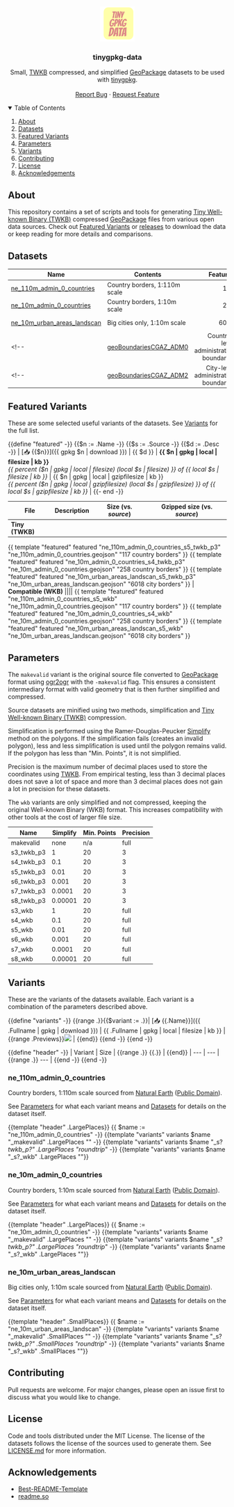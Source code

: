 <!-- HEADER -->
<br />
<p align="center">
  <a href="https://github.com/SmilyOrg/tinygpkg-data">
    <img src="assets/logo.png" alt="Logo" width="80" height="80">
  </a>

  <h3 align="center">tinygpkg-data</h3>

  <p align="center">
    Small, <a href="https://github.com/TWKB/Specification/blob/master/twkb.md">TWKB</a> compressed, and simplified <a href="http://www.geopackage.org/">GeoPackage</a> datasets to be used with <a href="https://github.com/SmilyOrg/tinygpkg/">tinygpkg</a>.
    <br />
    <br />
    <a href="https://github.com/SmilyOrg/tinygpkg-data/issues">Report Bug</a>
    ·
    <a href="https://github.com/SmilyOrg/tinygpkg-data/issues">Request Feature</a>
  </p>
</p>



<!-- TABLE OF CONTENTS -->
<details open="open">
  <summary>Table of Contents</summary>
  <ol>
    <li><a href="#about">About</a></li>
    <li><a href="#datasets">Datasets</a></li>
    <li><a href="#featured-variants">Featured Variants</a></li>
    <li><a href="#parameters">Parameters</a></li>
    <li><a href="#variants">Variants</a></li>
    <li><a href="#contributing">Contributing</a></li>
    <li><a href="#license">License</a></li>
    <li><a href="#acknowledgements">Acknowledgements</a></li>
  </ol>
</details>



## About

This repository contains a set of scripts and tools for generating [Tiny
Well-known Binary (TWKB)] compressed [GeoPackage] files from various open data
sources. Check out [Featured Variants](#featured-variants) or [releases] to
download the data or keep reading for more details and comparisons.

[releases]: https://github.com/SmilyOrg/tinygpkg-data/releases

## Datasets

| Name                          | Contents                                | Features | Source          | License                            |
| ----------------------------- | --------------------------------------- | -------: | --------------- | ---------------------------------- |
| [ne_110m_admin_0_countries]   | Country borders, 1:110m scale           |      177 | [Natural Earth] | [Public Domain][ne-license]        |
| [ne_10m_admin_0_countries]    | Country borders, 1:10m scale            |      258 | [Natural Earth] | [Public Domain][ne-license]        |
| [ne_10m_urban_areas_landscan] | Big cities only, 1:10m scale            |     6018 | [Natural Earth] | [Public Domain][ne-license]        |
<!-- | [geoBoundariesCGAZ_ADM0]      | Country-level administrative boundaries |      200 | [geoBoundaries] | [Attribution required][gb-license] | -->
<!-- | [geoBoundariesCGAZ_ADM2]      | City-level administrative boundaries    |    49689 | [geoBoundaries] | [Attribution required][gb-license] | -->

[ne_110m_admin_0_countries]: #ne_110m_admin_0_countries
[ne_10m_admin_0_countries]: #ne_10m_admin_0_countries
[ne_10m_urban_areas_landscan]: #ne_10m_urban_areas_landscan
[geoBoundariesCGAZ_ADM0]: #geoboundariescgaz_adm0
[geoBoundariesCGAZ_ADM2]: #geoboundariescgaz_adm2

[Natural Earth]: https://www.naturalearthdata.com/
[geoBoundaries]: https://www.geoboundaries.org
[ne-license]: https://www.naturalearthdata.com/about/terms-of-use/
[gb-license]: https://www.geoboundaries.org/index.html#citation

## Featured Variants

These are some selected useful variants of the datasets. See
[Variants](#variants) for the full list.

{{define "featured" -}}
{{$n := .Name -}}
{{$s := .Source -}}
{{$d := .Desc -}}
| [📥&nbsp;{{$n}}]({{ gpkg $n | download }}) | {{ $d }} | **{{ $n | gpkg | local | filesize | kb }}** <br> _{{ percent ($n | gpkg | local | filesize) (local $s | filesize) }} of {{ local $s | filesize | kb }}_ | {{ $n | gpkg | local | gzipfilesize | kb }} <br> _{{ percent ($n | gpkg | local | gzipfilesize) (local $s | gzipfilesize) }} of {{ local $s | gzipfilesize | kb }}_ |
{{- end -}}

| File | Description | Size (vs. _source_) | Gzipped size (vs. _source_) |
| ---- | ----------- | ------------------- | --------------------------- |
| **Tiny (TWKB)** ||||
{{ template "featured" featured "ne_110m_admin_0_countries_s5_twkb_p3" "ne_110m_admin_0_countries.geojson" "117 country borders" }}
{{ template "featured" featured "ne_10m_admin_0_countries_s4_twkb_p3" "ne_10m_admin_0_countries.geojson" "258 country borders" }}
{{ template "featured" featured "ne_10m_urban_areas_landscan_s5_twkb_p3" "ne_10m_urban_areas_landscan.geojson" "6018 city borders" }}
| **Compatible (WKB)** ||||
{{ template "featured" featured "ne_110m_admin_0_countries_s5_wkb" "ne_110m_admin_0_countries.geojson" "117 country borders" }}
{{ template "featured" featured "ne_10m_admin_0_countries_s4_wkb" "ne_10m_admin_0_countries.geojson" "258 country borders" }}
{{ template "featured" featured "ne_10m_urban_areas_landscan_s5_wkb" "ne_10m_urban_areas_landscan.geojson" "6018 city borders" }}

## Parameters

The `makevalid` variant is the original source file converted to [GeoPackage]
format using [ogr2ogr] with the `-makevalid` flag. This ensures a consistent
intermediary format with valid geometry that is then further simplified and
compressed.

Source datasets are minified using two methods, simplification and [Tiny
Well-known Binary (TWKB)][TWKB] compression.

Simplification is performed using the Ramer-Douglas-Peucker [Simplify] method on
the polygons. If the simplification fails (creates an invalid polygon), less and
less simplification is used until the polygon remains valid. If the polygon has
less than "Min. Points", it is not simplified.

Precision is the maximum number of decimal places used to store the coordinates
using [TWKB]. From empirical testing, less than 3 decimal places does not save a
lot of space and more than 3 decimal places does not gain a lot in precision for
these datasets.

The `wkb` variants are only simplified and not compressed, keeping the original
Well-known Binary (WKB) format. This increases compatibility with other tools at
the cost of larger file size.

| Name       | Simplify | Min. Points | Precision |
| ---------- | -------- | ----------- | --------- |
| makevalid  | none     | n/a         | full      |
| s3_twkb_p3 | 1        | 20          | 3         |
| s4_twkb_p3 | 0.1      | 20          | 3         |
| s5_twkb_p3 | 0.01     | 20          | 3         |
| s6_twkb_p3 | 0.001    | 20          | 3         |
| s7_twkb_p3 | 0.0001   | 20          | 3         |
| s8_twkb_p3 | 0.00001  | 20          | 3         |
| s3_wkb     | 1        | 20          | full      |
| s4_wkb     | 0.1      | 20          | full      |
| s5_wkb     | 0.01     | 20          | full      |
| s6_wkb     | 0.001    | 20          | full      |
| s7_wkb     | 0.0001   | 20          | full      |
| s8_wkb     | 0.00001  | 20          | full      |

[TWKB]: https://github.com/TWKB/Specification/blob/master/twkb.md
[Simplify]: https://pkg.go.dev/github.com/peterstace/simplefeatures/geom#Geometry.Simplify
[ogr2ogr]: https://gdal.org/programs/ogr2ogr.html

## Variants

These are the variants of the datasets available. Each variant is a combination of the parameters described above.

{{define "variants" -}}
{{range .}}{{$variant := .}}| [📥&nbsp;{{.Name}}]({{ .Fullname | gpkg | download }}) | {{ .Fullname | gpkg | local | filesize | kb }} | {{range .Previews}}<a href="{{ .Path }}"><img src="{{ .Path }}"></a> | {{end}}
{{end -}}
{{end -}}

{{define "header" -}}
| Variant | Size | {{range .}} {{.}} | {{end}}
| --- | --- | {{range .}} --- | {{end -}}
{{end -}}

### ne_110m_admin_0_countries

Country borders, 1:110m scale sourced from [Natural Earth] ([Public Domain][ne-license]).

See [Parameters](#parameters) for what each variant means and
[Datasets](#datasets) for details on the dataset itself.

{{template "header" .LargePlaces}}
{{ $name := "ne_110m_admin_0_countries" -}}
{{template "variants" variants $name "_makevalid" .LargePlaces "" -}}
{{template "variants" variants $name "_s?_twkb_p?" .LargePlaces "roundtrip_" -}}
{{template "variants" variants $name "_s?_wkb" .LargePlaces ""}}



### ne_10m_admin_0_countries

Country borders, 1:10m scale sourced from [Natural Earth] ([Public Domain][ne-license]).

See [Parameters](#parameters) for what each variant means and
[Datasets](#datasets) for details on the dataset itself.

{{template "header" .LargePlaces}}
{{ $name := "ne_10m_admin_0_countries" -}}
{{template "variants" variants $name "_makevalid" .LargePlaces "" -}}
{{template "variants" variants $name "_s?_twkb_p?" .LargePlaces "roundtrip_" -}}
{{template "variants" variants $name "_s?_wkb" .LargePlaces ""}}



### ne_10m_urban_areas_landscan

Big cities only, 1:10m scale sourced from [Natural Earth] ([Public Domain][ne-license]).

See [Parameters](#parameters) for what each variant means and
[Datasets](#datasets) for details on the dataset itself.

{{template "header" .SmallPlaces}}
{{ $name := "ne_10m_urban_areas_landscan" -}}
{{template "variants" variants $name "_makevalid" .SmallPlaces "" -}}
{{template "variants" variants $name "_s?_twkb_p?" .SmallPlaces "roundtrip_" -}}
{{template "variants" variants $name "_s?_wkb" .SmallPlaces ""}}



<!-- ### geoBoundariesCGAZ_ADM0

Country-level administrative boundaries sourced from [geoBoundaries]([Attribution required][gb-license]).

See [Parameters](#parameters) for what each variant means and
[Datasets](#datasets) for details on the dataset itself.

{{template "header" .LargePlaces}}
{{ $name := "geoBoundariesCGAZ_ADM0" -}}
{{template "variants" variants $name "_makevalid" .LargePlaces "" -}}
{{template "variants" variants $name "_s?_twkb_p?" .LargePlaces "roundtrip_" -}}
{{template "variants" variants $name "_s?" .LargePlaces ""}} -->



<!-- ### geoBoundariesCGAZ_ADM2

City-level administrative boundaries sourced from [geoBoundaries]([Attribution required][gb-license]).

See [Parameters](#parameters) for what each variant means and
[Datasets](#datasets) for details on the dataset itself.

{{template "header" .LargePlaces}}
{{ $name := "geoBoundariesCGAZ_ADM2" -}}
{{template "variants" variants $name "_makevalid" .LargePlaces "" -}}
{{template "variants" variants $name "_s?_twkb_p?" .LargePlaces "roundtrip_" -}}
{{template "variants" variants $name "_s?" .LargePlaces ""}} -->



## Contributing

Pull requests are welcome. For major changes, please open an issue first to
discuss what you would like to change.

## License

Code and tools distributed under the MIT License. The license of the datasets follows the license of the sources used to generate them. See [LICENSE.md](LICENSE.md) for more information.

## Acknowledgements
* [Best-README-Template](https://github.com/othneildrew/Best-README-Template)
* [readme.so](https://readme.so/)

[Tiny Well-known Binary (TWKB)]: https://github.com/TWKB/Specification/blob/master/twkb.md
[GeoPackage]: http://www.geopackage.org/

